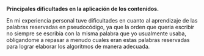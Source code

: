 **Principales dificultades en la aplicación de los contenidos.**

En mi experiencia personal tuve dificultades en cuanto al aprendizaje de las palabras reservadas en pseudocódigo, ya que la orden que queria escribir no siempre se escribia con la misma palabra que yo usualmente usaba, obligandome a repasar a menudo cuales eran estas palabras reservadas para lograr elaborar los algoritmos de manera adecuada.

